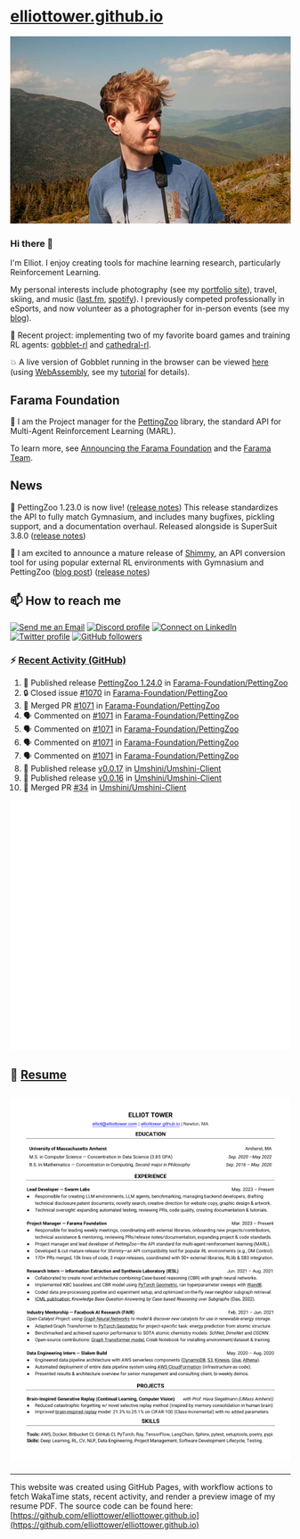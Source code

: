 # [elliottower.github.io](https://github.com/elliottower/elliottower.github.io)

[![A wild Elliot on Mt Washington](https://raw.githubusercontent.com/elliottower/elliottower.github.io/main/src/jpg/DSCF7539-600px.jpg?raw=true)](https://raw.githubusercontent.com/elliottower/elliottower.github.io/main/src/jpg/DSCF7539.jpg?raw=true)

### Hi there 👋

I'm Elliot. I enjoy creating tools for machine learning research, particularly Reinforcement Learning.

My personal interests include photography (see my [portfolio site](https://www.elliottower.com/)), travel, skiing, and music ([last.fm](https://www.last.fm/user/ajsdlfkwer), [spotify](https://open.spotify.com/user/12132818380)). I previously competed professionally in eSports, and now volunteer as a photographer for in-person events (see my [blog](https://www.elliottower.com/stories/?category=events)).

🤖 Recent project: implementing two of my favorite board games and training RL agents: [gobblet-rl](https://github.com/elliottower/gobblet-rl) and [cathedral-rl](https://github.com/elliottower/cathedral-rl). 

💥 A live version of Gobblet running in the browser can be viewed [here](https://elliottower.github.io/gobblet-rl/) (using [WebAssembly](https://webassembly.org/), see my [tutorial](https://github.com/elliottower/gobblet-rl/blob/main/tutorials/WebAssembly/web_assembly.md) for details).

## Farama Foundation

🚀 I am the Project manager for the [PettingZoo](https://github.com/Farama-Foundation/PettingZoo) library, the standard API for Multi-Agent Reinforcement Learning (MARL). 

To learn more, see [Announcing the Farama Foundation](https://farama.org/Announcing-The-Farama-Foundation) and the [Farama Team](https://farama.org/team).

## News

🎉 PettingZoo 1.23.0 is now live! ([release notes](https://github.com/Farama-Foundation/PettingZoo/releases/tag/1.23.0)) This release standardizes the API to fully match Gymnasium, and includes many bugfixes, pickling support, and a documentation overhaul. Released alongside is SuperSuit 3.8.0 ([release notes](https://github.com/Farama-Foundation/SuperSuit/releases/tag/3.8.0)) 

<!-- ![GitHub Release Date](https://img.shields.io/github/release-date/Farama-Foundation/PettingZoo) -->

🎉 I am excited to announce a mature release of [Shimmy](https://github.com/Farama-Foundation/Shimmy), an API conversion tool for using popular external RL environments with Gymnasium and PettingZoo ([blog post](https://farama.org/Announcing-Shimmy)) ([release notes](https://github.com/Farama-Foundation/Shimmy/releases/tag/v1.0.0)) 

## 📫 How to reach me

 [![Send me an Email](https://img.shields.io/badge/email-elliot%40elliottower.com-blue)](mailto:elliot@elliottower.com)
 [![Discord profile](https://img.shields.io/badge/Discord-7289DA?style=flat&logo=discord&logoColor=white)](https://discord.com/users/83091537923145728)
 [![Connect on LinkedIn](https://img.shields.io/badge/--linkedin?label=LinkedIn&logo=LinkedIn&style=social)](https://www.linkedin.com/in/elliot-tower)
 [![Twitter profile](https://img.shields.io/twitter/follow/elliottower?style=social)](https://twitter.com/ElliotTower/)
 [![GitHub followers](https://img.shields.io/github/followers/elliottower?style=social)](https://github.com/elliottower/)

### ⚡ [Recent Activity (GitHub)](https://github.com/elliottower)

<!--START_SECTION:activity-->
1. 🚀 Published release [PettingZoo 1.24.0](https://github.com/Farama-Foundation/PettingZoo/releases/tag/1.24.0) in [Farama-Foundation/PettingZoo](https://github.com/Farama-Foundation/PettingZoo)
2. 🔒 Closed issue [#1070](https://github.com/Farama-Foundation/PettingZoo/issues/1070) in [Farama-Foundation/PettingZoo](https://github.com/Farama-Foundation/PettingZoo)
3. 🎉 Merged PR [#1071](https://github.com/Farama-Foundation/PettingZoo/pull/1071) in [Farama-Foundation/PettingZoo](https://github.com/Farama-Foundation/PettingZoo)
4. 🗣 Commented on [#1071](https://github.com/Farama-Foundation/PettingZoo/pull/1071#issuecomment-1687045716) in [Farama-Foundation/PettingZoo](https://github.com/Farama-Foundation/PettingZoo)
5. 🗣 Commented on [#1071](https://github.com/Farama-Foundation/PettingZoo/pull/1071#issuecomment-1687038879) in [Farama-Foundation/PettingZoo](https://github.com/Farama-Foundation/PettingZoo)
6. 🗣 Commented on [#1071](https://github.com/Farama-Foundation/PettingZoo/pull/1071#issuecomment-1687035352) in [Farama-Foundation/PettingZoo](https://github.com/Farama-Foundation/PettingZoo)
7. 🗣 Commented on [#1071](https://github.com/Farama-Foundation/PettingZoo/pull/1071#issuecomment-1686853907) in [Farama-Foundation/PettingZoo](https://github.com/Farama-Foundation/PettingZoo)
8. 🚀 Published release [v0.0.17](https://github.com/Umshini/Umshini-Client/releases/tag/v0.0.17) in [Umshini/Umshini-Client](https://github.com/Umshini/Umshini-Client)
9. 🚀 Published release [v0.0.16](https://github.com/Umshini/Umshini-Client/releases/tag/v0.0.16) in [Umshini/Umshini-Client](https://github.com/Umshini/Umshini-Client)
10. 🎉 Merged PR [#34](https://github.com/Umshini/Umshini-Client/pull/34) in [Umshini/Umshini-Client](https://github.com/Umshini/Umshini-Client)
<!--END_SECTION:activity-->


<picture>
  <a href="https://metrics.lecoq.io/insights?user=elliottower">
   <img src="/github-metrics.svg" alt="Metrics">
  </a>
</picture>

## 📄 [Resume](https://elliottower.github.io/src/pdf/resume.pdf)

<!-- PDF-TO-MARKDOWN:START -->
![Page 1](src/png/page1.png "Page 1")
---
<!-- PDF-TO-MARKDOWN:END -->

----

This website was created using GitHub Pages, with workflow actions to fetch WakaTime stats, recent activity, and render a preview image of my resume PDF. The source code can be found here: [https://github.com/elliottower/elliottower.github.io](https://github.com/elliottower/elliottower.github.io)

